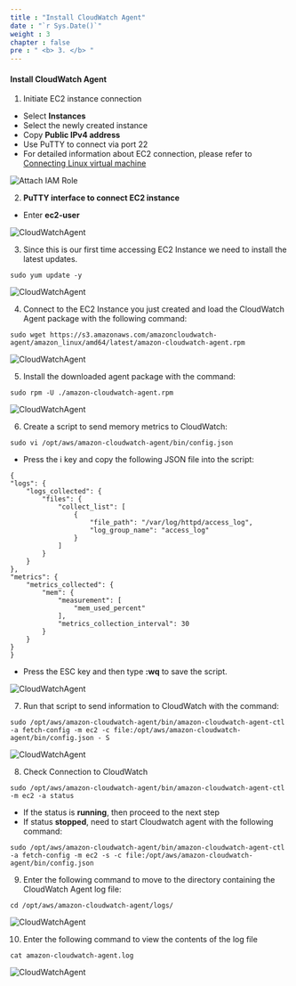 ```yaml
---
title : "Install CloudWatch Agent"
date : "`r Sys.Date()`"
weight : 3
chapter : false
pre : " <b> 3. </b> "
---
```


#### Install CloudWatch Agent

1. Initiate EC2 instance connection

- Select **Instances**
- Select the newly created instance
- Copy **Public IPv4 address**
- Use PuTTY to connect via port 22
- For detailed information about EC2 connection, please refer to [Connecting Linux virtual machine](https://000004.awsstudygroup.com/1-begin-ec2/1.1-linux-ec2/1.1.2-connect-ec2/ )

![Attach IAM Role](/images/2-Prerequiste/2.3-Attachiamrole/0006-attachiamrole.png)

2. **PuTTY interface to connect EC2 instance**

- Enter **ec2-user**

![CloudWatchAgent](/images/3-Cloudwatchagent/0001-cloudwatchagent.png)

3. Since this is our first time accessing EC2 Instance we need to install the latest updates.

```
sudo yum update -y
```

![CloudWatchAgent](/images/3-Cloudwatchagent/0002-cloudwatchagent.png)

4. Connect to the EC2 Instance you just created and load the CloudWatch Agent package with the following command:

```
sudo wget https://s3.amazonaws.com/amazoncloudwatch-agent/amazon_linux/amd64/latest/amazon-cloudwatch-agent.rpm
```

![CloudWatchAgent](/images/3-Cloudwatchagent/0003-cloudwatchagent.png)

5. Install the downloaded agent package with the command:

```
sudo rpm -U ./amazon-cloudwatch-agent.rpm
```

![CloudWatchAgent](/images/3-Cloudwatchagent/0004-cloudwatchagent.png)

6. Create a script to send memory metrics to CloudWatch:

```
sudo vi /opt/aws/amazon-cloudwatch-agent/bin/config.json
```
- Press the i key and copy the following JSON file into the script:

```
{
"logs": {
    "logs_collected": {
        "files": {
            "collect_list": [
                {
                    "file_path": "/var/log/httpd/access_log",
                    "log_group_name": "access_log"
                }
            ]
        }
    }
},
"metrics": {
    "metrics_collected": {
        "mem": {
            "measurement": [
                "mem_used_percent"
            ],
            "metrics_collection_interval": 30
        }
    }
}
}
```

- Press the ESC key and then type **:wq** to save the script.

![CloudWatchAgent](/images/3-Cloudwatchagent/0005-cloudwatchagent.png)

7. Run that script to send information to CloudWatch with the command:

```
sudo /opt/aws/amazon-cloudwatch-agent/bin/amazon-cloudwatch-agent-ctl -a fetch-config -m ec2 -c file:/opt/aws/amazon-cloudwatch-agent/bin/config.json - S
```

![CloudWatchAgent](/images/3-Cloudwatchagent/0006-cloudwatchagent.png)

8. Check Connection to CloudWatch

```
sudo /opt/aws/amazon-cloudwatch-agent/bin/amazon-cloudwatch-agent-ctl -m ec2 -a status
```
- If the status is **running**, then proceed to the next step
- If status **stopped**, need to start Cloudwatch agent with the following command:

```
sudo /opt/aws/amazon-cloudwatch-agent/bin/amazon-cloudwatch-agent-ctl -a fetch-config -m ec2 -s -c file:/opt/aws/amazon-cloudwatch-agent/bin/config.json
```


9. Enter the following command to move to the directory containing the CloudWatch Agent log file:

```
cd /opt/aws/amazon-cloudwatch-agent/logs/
```

![CloudWatchAgent](/images/3-Cloudwatchagent/0007-cloudwatchagent.png)


10. Enter the following command to view the contents of the log file

```
cat amazon-cloudwatch-agent.log
```

![CloudWatchAgent](/images/3-Cloudwatchagent/0008-cloudwatchagent.png)